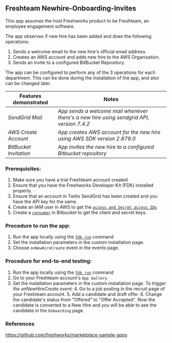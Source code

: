 ## Freshteam Newhire-Onboarding-Invites

This app assumes the host Freshworks product to be Freshteam, an employee engagement software.

The app observes if new hire has been added and does the following operations:

1. Sends a welcome email to the new hire's official email address.
2. Creates an AWS account and adds new hire to the AWS Organisation.
3. Sends an invite to a configured BitBucket Repository.

The app can be configured to perform any of the 3 operations for each department. This can be done during the installation of the app, and also can be changed later. 

Features demonstrated | Notes
-------------------- | ------
 _SendGrid Mail_ | _App sends a welcome mail whenever there's a new hire using sendgrid API, version 7.4.2_
 _AWS Create Account_ | _App creates AWS account for the new hire using AWS SDK version 2.879.0_
  _BitBucket Invitation_ | _App invites the new hire to a configured Bitbucket repository_

### Prerequisites:
1. Make sure you have a trial Freshteam account created
2. Ensure that you have the Freshworks Developer Kit (FDK) installed properly.
3. Ensure that an account in Twilio SendGrid has been created and you have the API key for the same. 
4. Create an IAM user in AWS to get the [`access and Secret access IDs`](https://docs.aws.amazon.com/powershell/latest/userguide/pstools-appendix-sign-up.html)
5. Create a [`consumer`](https://support.atlassian.com/bitbucket-cloud/docs/use-oauth-on-bitbucket-cloud/) in Bitbucket to get the client and secret keys. 

### Procedure to run the app:
1. Run the app locally using the [`fdk run`](https://developers.freshteam.com/docs/freshworks-cli/#run) command
2. Set the installation parameters in the custom installation page.
3. Choose `onNewHireCreate` event in the events page.

### Procedure for end-to-end testing:
1. Run the app locally using the [`fdk run`](https://developers.freshchat.com/v2/docs/freshworks-cli/#run) command
2. Go to your Freshteam account's `App Gallery`
3. Set the installation parameters in the custom installation page. 
    _To trigger the onNewHireCreate event:_
    4. Go to a job posting in the recruit page of your Freshteam account. 
    5. Add a candidate and draft offer.
    6. Change the candidate's status from "Offered" to "Offer Accepted". Now the candidate is converted to a New Hire and you will be able to see the candidate in the `Onboarding` page. 
    
### References
https://github.com/freshworks/marketplace-sample-apps
